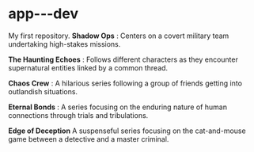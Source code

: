 # app---dev
My first repository.
**Shadow Ops**
: Centers on a covert military team undertaking high-stakes missions.

**The Haunting Echoes**
: Follows different characters as they encounter supernatural entities linked by a common thread.

**Chaos Crew**
: A hilarious series following a group of friends getting into outlandish situations.

**Eternal Bonds**
: A series focusing on the enduring nature of human connections through trials and tribulations.

**Edge of Deception**
A suspenseful series focusing on the cat-and-mouse game between a detective and a master criminal.



